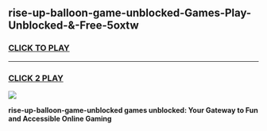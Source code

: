 
## rise-up-balloon-game-unblocked-Games-Play-Unblocked-&-Free-5oxtw
<h3>
<a href="https://premium76.site?title=rise-up-balloon-game-unblocked&ref=24A">CLICK TO PLAY</a></h3>
<hr>

<h3>
<a href="https://premium76.site?title=rise-up-balloon-game-unblocked&ref=24A">CLICK 2 PLAY</a>
  
</h3>

<a href="https://premium76.site?title=rise-up-balloon-game-unblocked&ref=24A"><img src="https://clearcache.store/games.png"></a>


**rise-up-balloon-game-unblocked games unblocked: Your Gateway to Fun and Accessible Online Gaming**

